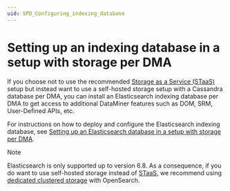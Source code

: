 ```yaml
---
uid: SPD_Configuring_indexing_database
---
```


# Setting up an indexing database in a setup with storage per DMA

If you choose not to use the recommended [Storage as a Service (STaaS)](xref:STaaS) setup but instead want to use a self-hosted storage setup with a Cassandra database per DMA, you can install an Elasticsearch indexing database per DMA to get access to additional DataMiner features such as DOM, SRM, User-Defined APIs, etc.

For instructions on how to deploy and configure the Elasticsearch indexing database, see [Setting up an Elasticsearch database in a setup with storage per DMA](xref:Configuring_indexing_database_per_DMS).

> [!NOTE]
> Elasticsearch is only supported up to version 6.8. As a consequence, if you do want to use self-hosted storage instead of [STaaS](xref:STaaS), we recommend using [dedicated clustered storage](xref:Dedicated_clustered_storage) with OpenSearch.
